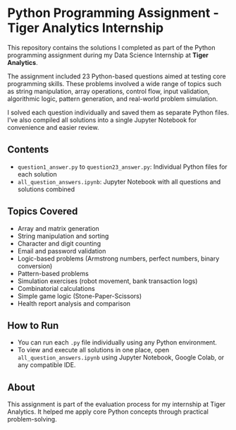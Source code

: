# Python Programming Assignment - Tiger Analytics Internship

This repository contains the solutions I completed as part of the Python programming assignment during my Data Science Internship at **Tiger Analytics**.

The assignment included 23 Python-based questions aimed at testing core programming skills. These problems involved a wide range of topics such as string manipulation, array operations, control flow, input validation, algorithmic logic, pattern generation, and real-world problem simulation.

I solved each question individually and saved them as separate Python files. I’ve also compiled all solutions into a single Jupyter Notebook for convenience and easier review.

## Contents

- `question1_answer.py` to `question23_answer.py`: Individual Python files for each solution
- `all_question_answers.ipynb`: Jupyter Notebook with all questions and solutions combined

## Topics Covered

- Array and matrix generation
- String manipulation and sorting
- Character and digit counting
- Email and password validation
- Logic-based problems (Armstrong numbers, perfect numbers, binary conversion)
- Pattern-based problems
- Simulation exercises (robot movement, bank transaction logs)
- Combinatorial calculations
- Simple game logic (Stone-Paper-Scissors)
- Health report analysis and comparison

## How to Run

- You can run each `.py` file individually using any Python environment.
- To view and execute all solutions in one place, open `all_question_answers.ipynb` using Jupyter Notebook, Google Colab, or any compatible IDE.

## About

This assignment is part of the evaluation process for my internship at Tiger Analytics. It helped me apply core Python concepts through practical problem-solving.
